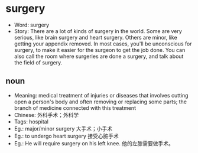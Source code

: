 # surgery

- Word: surgery
- Story: There are a lot of kinds of surgery in the world. Some are very serious, like brain surgery and heart surgery. Others are minor, like getting your appendix removed. In most cases, you'll be unconscious for surgery, to make it easier for the surgeon to get the job done. You can also call the room where surgeries are done a surgery, and talk about the field of surgery.

## noun

- Meaning: medical treatment of injuries or diseases that involves cutting open a person's body and often removing or replacing some parts; the branch of medicine connected with this treatment
- Chinese: 外科手术；外科学
- Tags: hospital
- Eg.: major/minor surgery 大手术；小手术
- Eg.: to undergo heart surgery 接受心脏手术
- Eg.: He will require surgery on his left knee. 他的左膝需要做手术。

